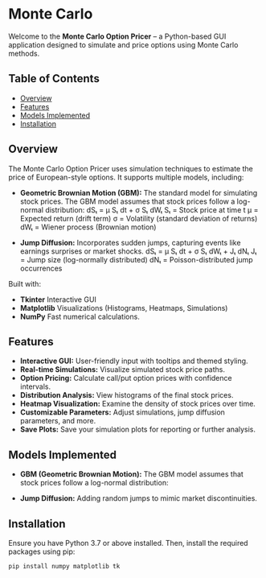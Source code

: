 # Monte Carlo 

Welcome to the **Monte Carlo Option Pricer** – a Python-based GUI application designed to simulate and price options using Monte Carlo methods. 

## Table of Contents

- [Overview](#overview)
- [Features](#features)
- [Models Implemented](#models-implemented)
- [Installation](#installation)

## Overview

The Monte Carlo Option Pricer uses simulation techniques to estimate the price of European-style options. It supports multiple models, including:

- **Geometric Brownian Motion (GBM):** The standard model for simulating stock prices.
The GBM model assumes that stock prices follow a log-normal distribution:
dSₜ = μ Sₜ dt + σ Sₜ dWₜ
Sₜ = Stock price at time t
μ = Expected return (drift term)
σ = Volatility (standard deviation of returns)
dWₜ = Wiener process (Brownian motion)

- **Jump Diffusion:** Incorporates sudden jumps, capturing events like earnings surprises or market shocks.
dSₜ = μ Sₜ dt + σ Sₜ dWₜ + Jₜ dNₜ
Jₜ = Jump size (log-normally distributed)
dNₜ = Poisson-distributed jump occurrences

Built with:
- **Tkinter** Interactive GUI
- **Matplotlib** Visualizations (Histograms, Heatmaps, Simulations)
- **NumPy** Fast numerical calculations.

## Features

- **Interactive GUI:** User-friendly input with tooltips and themed styling.
- **Real-time Simulations:** Visualize simulated stock price paths.
- **Option Pricing:** Calculate call/put option prices with confidence intervals.
- **Distribution Analysis:** View histograms of the final stock prices.
- **Heatmap Visualization:** Examine the density of stock prices over time.
- **Customizable Parameters:** Adjust simulations, jump diffusion parameters, and more.
- **Save Plots:** Save your simulation plots for reporting or further analysis.

## Models Implemented

- **GBM (Geometric Brownian Motion):** The GBM model assumes that stock prices follow a log-normal distribution:

- **Jump Diffusion:** Adding random jumps to mimic market discontinuities.

## Installation

Ensure you have Python 3.7 or above installed. Then, install the required packages using pip:

```bash
pip install numpy matplotlib tk

